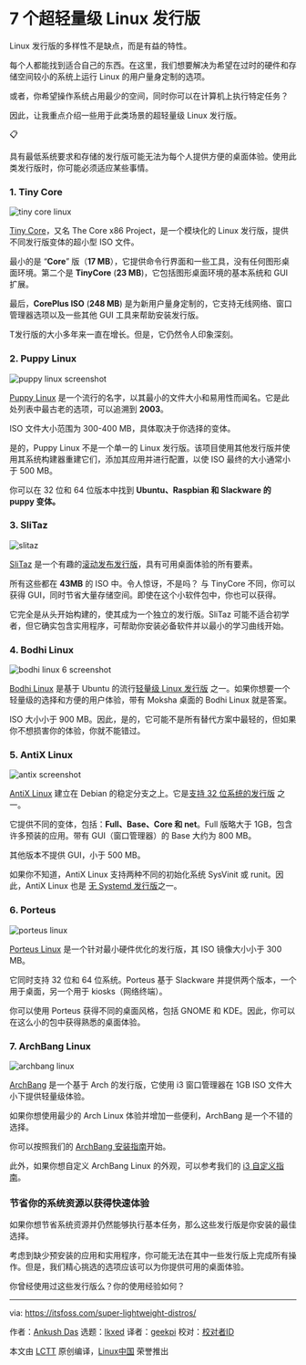 [#]: subject: "7 Super Lightweight Linux Distros"
[#]: via: "https://itsfoss.com/super-lightweight-distros/"
[#]: author: "Ankush Das https://itsfoss.com/author/ankush/"
[#]: collector: "lkxed"
[#]: translator: "geekpi"
[#]: reviewer: " "
[#]: publisher: " "
[#]: url: " "

7 个超轻量级 Linux 发行版
======
Linux 发行版的多样性不是缺点，而是有益的特性。

每个人都能找到适合自己的东西。在这里，我们想要解决为希望在过时的硬件和存储空间较小的系统上运行 Linux 的用户量身定制的选项。

或者，你希望操作系统占用最少的空间，同时你可以在计算机上执行特定任务？

因此，让我重点介绍一些用于此类场景的超轻量级 Linux 发行版。

📋

具有最低系统要求和存储的发行版可能无法为每个人提供方便的桌面体验。使用此类发行版时，你可能必须适应某些事情。

### 1. Tiny Core

![tiny core linux][1]

[Tiny Core][2]，又名 The Core x86 Project，是一个模块化的 Linux 发行版，提供不同发行版变体的超小型 ISO 文件。

最小的是 “**Core**” 版（**17 MB**），它提供命令行界面和一些工具，没有任何图形桌面环境。第二个是 **TinyCore** (**23 MB**)，它包括图形桌面环境的基本系统和 GUI 扩展。

最后，**CorePlus ISO** (**248 MB**) 是为新用户量身定制的，它支持无线网络、窗口管理器选项以及一些其他 GUI 工具来帮助安装发行版。

T发行版的大小多年来一直在增长。但是，它仍然令人印象深刻。

### 2. Puppy Linux

![puppy linux screenshot][3]

[Puppy Linux][4] 是一个流行的名字，以其最小的文件大小和易用性而闻名。它是此处列表中最古老的选项，可以追溯到 **2003**。

ISO 文件大小范围为 300-400 MB，具体取决于你选择的变体。

是的，Puppy Linux 不是一个单一的 Linux 发行版。该项目使用其他发行版并使用其系统构建器重建它们，添加其应用并进行配置，以使 ISO 最终的大小通常小于 500 MB。

你可以在 32 位和 64 位版本中找到 **Ubuntu、Raspbian 和 Slackware 的 puppy 变体。**

### 3. SliTaz

![slitaz][5]

[SliTaz][6] 是一个有趣的[滚动发布发行版][7]，具有可用桌面体验的所有要素。


所有这些都在 **43MB** 的 ISO 中。令人惊讶，不是吗？ 与 TinyCore 不同，你可以获得 GUI，同时节省大量存储空间。即使在这个小软件包中，你也可以获得。

它完全是从头开始构建的，使其成为一个独立的发行版。SliTaz 可能不适合初学者，但它确实包含实用程序，可帮助你安装必备软件并以最小的学习曲线开始。

### 4. Bodhi Linux

![bodhi linux 6 screenshot][8]

[Bodhi Linux][9] 是基于 Ubuntu 的流行[轻量级 Linux 发行版][10] 之一。如果你想要一个轻量级的选择和方便的用户体验，带有 Moksha 桌面的 Bodhi Linux 就是答案。

ISO 大小小于 900 MB。因此，是的，它可能不是所有替代方案中最轻的，但如果你不想损害你的体验，你就不能错过。

### 5. AntiX Linux

![antix screenshot][11]

[AntiX Linux][12] 建立在 Debian 的稳定分支之上。它是[支持 32 位系统的发行版][13] 之一。

它提供不同的变体，包括：**Full、Base、Core 和 net**。Full 版略大于 1GB，包含许多预装的应用。带有 GUI（窗口管理器）的 Base 大约为 800 MB。

其他版本不提供 GUI，小于 500 MB。

如果你不知道，AntiX Linux 支持两种不同的初始化系统 SysVinit 或 runit。因此，AntiX Linux 也是 [无 Systemd 发行版][14]之一。

### 6. Porteus

![porteus linux][15]

[Porteus Linux][16] 是一个针对最小硬件优化的发行版，其 ISO 镜像大小小于 300 MB。

它同时支持 32 位和 64 位系统。Porteus 基于 Slackware 并提供两个版本，一个用于桌面，另一个用于 kiosks（网络终端）。

你可以使用 Porteus 获得不同的桌面风格，包括 GNOME 和 KDE。因此，你可以在这么小的包中获得熟悉的桌面体验。

### 7. ArchBang Linux

![archbang linux][17]

[ArchBang][18] 是一个基于 Arch 的发行版，它使用 i3 窗口管理器在 1GB ISO 文件大小下提供轻量级体验。

如果你想使用最少的 Arch Linux 体验并增加一些便利，ArchBang 是一个不错的选择。

你可以按照我们的 [ArchBang 安装指南][19]开始。

此外，如果你想自定义 ArchBang Linux 的外观，可以参考我们的 [i3 自定义指南][20]。

### 节省你的系统资源以获得快速体验

如果你想节省系统资源并仍然能够执行基本任务，那么这些发行版是你安装的最佳选择。

考虑到缺少预安装的应用和实用程序，你可能无法在其中一些发行版上完成所有操作。但是，我们精心挑选的选项应该可以为你提供可用的桌面体验。

你曾经使用过这些发行版么？你的使用经验如何？

--------------------------------------------------------------------------------

via: https://itsfoss.com/super-lightweight-distros/

作者：[Ankush Das][a]
选题：[lkxed][b]
译者：[geekpi](https://github.com/geekpi)
校对：[校对者ID](https://github.com/校对者ID)

本文由 [LCTT](https://github.com/LCTT/TranslateProject) 原创编译，[Linux中国](https://linux.cn/) 荣誉推出

[a]: https://itsfoss.com/author/ankush/
[b]: https://github.com/lkxed/
[1]: https://itsfoss.com/content/images/2023/04/tiny-core-linux.png
[2]: http://tinycorelinux.net/?ref=itsfoss.com
[3]: https://itsfoss.com/content/images/2023/04/puppy-linux.jpg
[4]: https://puppylinux-woof-ce.github.io/?ref=itsfoss.com
[5]: https://itsfoss.com/content/images/2023/04/slitaz.jpg
[6]: https://www.slitaz.org/en/?ref=itsfoss.com
[7]: https://itsfoss.com/rolling-release/
[8]: https://itsfoss.com/content/images/2023/04/bodhi-linux-6.jpg
[9]: https://www.bodhilinux.com/?ref=itsfoss.com
[10]: https://itsfoss.com/lightweight-linux-beginners/
[11]: https://itsfoss.com/content/images/2023/04/antix.jpg
[12]: https://antixlinux.com/?ref=itsfoss.com
[13]: https://itsfoss.com/32-bit-linux-distributions/
[14]: https://itsfoss.com/systemd-free-distros/
[15]: https://itsfoss.com/content/images/2023/04/porteus-linux.jpg
[16]: http://www.porteus.org/?ref=itsfoss.com
[17]: https://itsfoss.com/content/images/2023/04/archbang-linux.jpg
[18]: https://archbang.org/?ref=itsfoss.com
[19]: https://itsfoss.com/install-archbang/
[20]: https://itsfoss.com/i3-customization/